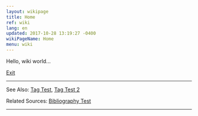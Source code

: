 ```yaml
---
layout: wikipage
title: Home
ref: wiki
lang: en
updated: 2017-10-28 13:19:27 -0400
wikiPageName: Home
menu: wiki
---
```


Hello, wiki world...

[Exit](/wiki/Exit.html)

***
See Also: [Tag Test](/wiki/Tag-Test.html), [Tag Test 2](/wiki/Tag-Test-2.html)

Related Sources: [Bibliography Test](/wiki/Bibliography-Test.html)

*** 
